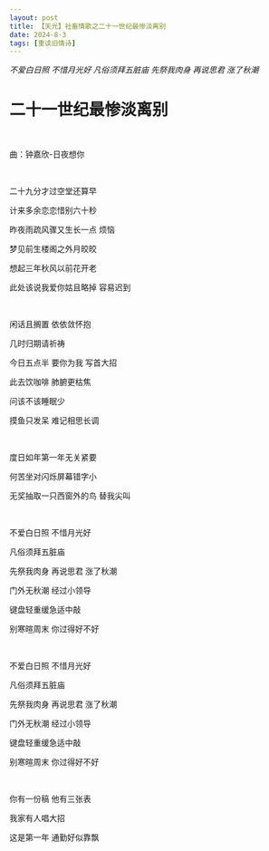 ```yaml
---
layout: post
title: 【天光】社畜情歌之二十一世纪最惨淡离别
date: 2024-8-3
tags: [重读旧情诗]
---
```


*不爱白日照 不惜月光好 凡俗须拜五脏庙 先祭我肉身 再说思君 涨了秋潮*

# 二十一世纪最惨淡离别

<br>

曲：钟嘉欣-日夜想你

<br>

二十九分才过空堂还算早

计来多余恋恋惜别六十秒

昨夜雨疏风骤又生长一点 烦恼

梦见前生楼阁之外月皎皎

想起三年秋风以前花开老

此处该说我爱你姑且略掉 容易迟到

<br>


闲话且搁置 依依敛怀抱

几时归期请祈祷

今日五点半 要你为我 写首大招

此去饮咖啡 肺腑更枯焦

问该不该睡眠少

摸鱼只发呆 难记相思长调

<br>

度日如年第一年无关紧要

何苦坐对闪烁屏幕错字小

无奖抽取一只西窗外的鸟 替我尖叫

<br>

不爱白日照 不惜月光好

凡俗须拜五脏庙

先祭我肉身 再说思君 涨了秋潮

门外无秋潮 经过小领导

键盘轻重缓急适中敲

别寒暄周末 你过得好不好

<br>

不爱白日照 不惜月光好

凡俗须拜五脏庙

先祭我肉身 再说思君 涨了秋潮

门外无秋潮 经过小领导

键盘轻重缓急适中敲

别寒暄周末 你过得好不好

<br>

你有一份稿 他有三张表

我家有人唱大招

这是第一年 通勤好似靠飘


<br>
<br>